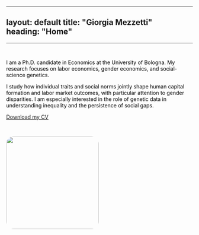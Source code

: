 
---
layout: default
title: "Giorgia Mezzetti"         
heading: "Home"   
---

---

<meta name="google-site-verification" content="91tT5KmS8aLV4TBB9NyBphneEHymrwj9k6rPX0gBq2Q" />


<div style="display: flex; align-items: flex-start; gap: 30px; flex-wrap: wrap; color: black;">

  <div style="flex: 1; min-width: 250px;">
    <h2></h2>
     <p>
      I am a Ph.D. candidate in Economics at the University of Bologna. My research focuses on labor economics, gender economics, and social-science genetics.
    </p>

   <p>
      I study how individual traits and social norms jointly shape human capital formation and labor market outcomes, with particular attention to gender disparities. I am especially interested in the role of genetic data in understanding inequality and the persistence of social gaps.
    </p>

  <p>
      <a href="CV.pdf">Download my CV</a>
    </p>

  </div>
  <img src="tagc_talk_2024.gif" width="250" style="border-radius: 20px;" />
</div>


